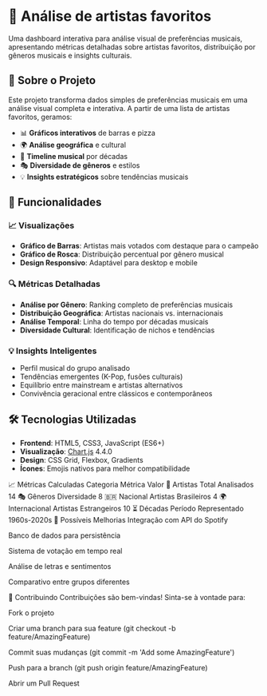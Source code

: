 # 🎵 Análise de artistas favoritos

Uma dashboard interativa para análise visual de preferências musicais, apresentando métricas detalhadas sobre artistas favoritos, distribuição por gêneros musicais e insights culturais.

## 🎯 Sobre o Projeto

Este projeto transforma dados simples de preferências musicais em uma análise visual completa e interativa. A partir de uma lista de artistas favoritos, geramos:

- 📊 **Gráficos interativos** de barras e pizza
- 🌍 **Análise geográfica** e cultural
- 📅 **Timeline musical** por décadas
- 🎭 **Diversidade de gêneros** e estilos
- 💡 **Insights estratégicos** sobre tendências musicais

## 🚀 Funcionalidades

### 📈 Visualizações
- **Gráfico de Barras**: Artistas mais votados com destaque para o campeão
- **Gráfico de Rosca**: Distribuição percentual por gênero musical
- **Design Responsivo**: Adaptável para desktop e mobile

### 🔍 Métricas Detalhadas
- **Análise por Gênero**: Ranking completo de preferências musicais
- **Distribuição Geográfica**: Artistas nacionais vs. internacionais
- **Análise Temporal**: Linha do tempo por décadas musicais
- **Diversidade Cultural**: Identificação de nichos e tendências

### 💡 Insights Inteligentes
- Perfil musical do grupo analisado
- Tendências emergentes (K-Pop, fusões culturais)
- Equilíbrio entre mainstream e artistas alternativos
- Convivência geracional entre clássicos e contemporâneos

## 🛠️ Tecnologias Utilizadas

- **Frontend**: HTML5, CSS3, JavaScript (ES6+)
- **Visualização**: [Chart.js](https://www.chartjs.org/) 4.4.0
- **Design**: CSS Grid, Flexbox, Gradients
- **Ícones**: Emojis nativos para melhor compatibilidade

📈 Métricas Calculadas
Categoria	Métrica	Valor
🎵 Artistas	Total Analisados	14
🎭 Gêneros	Diversidade	8
🇧🇷 Nacional	Artistas Brasileiros	4
🌍 Internacional	Artistas Estrangeiros	10
⏳ Décadas	Período Representado	1960s-2020s
🚀 Possíveis Melhorias
Integração com API do Spotify

Banco de dados para persistência

Sistema de votação em tempo real

Análise de letras e sentimentos

Comparativo entre grupos diferentes

🤝 Contribuindo
Contribuições são bem-vindas! Sinta-se à vontade para:

Fork o projeto

Criar uma branch para sua feature (git checkout -b feature/AmazingFeature)

Commit suas mudanças (git commit -m 'Add some AmazingFeature')

Push para a branch (git push origin feature/AmazingFeature)

Abrir um Pull Request

